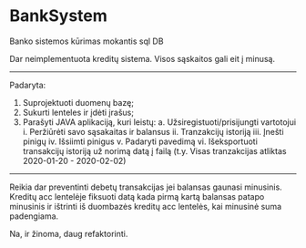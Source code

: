 # BankSystem
Banko sistemos kūrimas mokantis sql DB


Dar neimplementuota kreditų sistema. Visos sąskaitos gali eit į minusą.
____________________
Padaryta:
1. Suprojektuoti duomenų bazę;
2. Sukurti lenteles ir įdėti įrašus;
3. Parašyti JAVA aplikaciją, kuri leistų: 
  a. Užsiregistuoti/prisijungti vartotojui
    i. Peržiūrėti savo sąsakaitas ir balansus
    ii. Tranzakcijų istoriją
    iii. Įnešti pinigų
    iv. Išsiimti pinigus
    v. Padaryti pavedimą
    vi. Išeksportuoti transakcijų istoriją už norimą datą į failą (t.y. Visas
tranzakcijas atliktas 2020-01-20 - 2020-02-02)
____________________

Reikia dar preventinti debetų transakcijas jei balansas gaunasi minusinis.
Kreditų acc lentelėje fiksuoti datą kada pirmą kartą balansas patapo minusinis ir ištrinti iš duombazės kreditų acc lentelės, kai minusinė 
suma padengiama.

Na, ir žinoma, daug refaktorinti.
